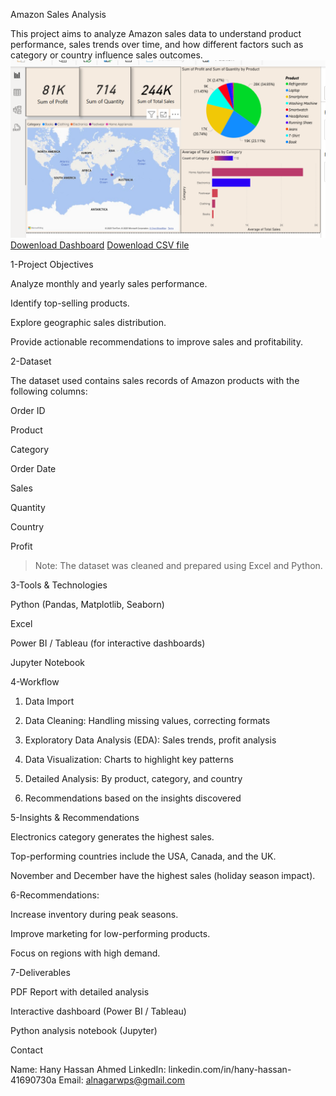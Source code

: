 Amazon Sales Analysis

This project aims to analyze Amazon sales data to understand product performance, sales trends over time, and how different factors such as category or country influence sales outcomes.
![Dashboard](progect%204/2025-05-18.png)
[Dowenload Dashboard](progect%204/amazon%20sales.pbip)
[Dowenload CSV file]()

1-Project Objectives

Analyze monthly and yearly sales performance.

Identify top-selling products.

Explore geographic sales distribution.

Provide actionable recommendations to improve sales and profitability.


2-Dataset

The dataset used contains sales records of Amazon products with the following columns:

Order ID

Product

Category

Order Date

Sales

Quantity

Country

Profit


> Note: The dataset was cleaned and prepared using Excel and Python.


3-Tools & Technologies

Python (Pandas, Matplotlib, Seaborn)

Excel

Power BI / Tableau (for interactive dashboards)

Jupyter Notebook


4-Workflow

1. Data Import


2. Data Cleaning: Handling missing values, correcting formats


3. Exploratory Data Analysis (EDA): Sales trends, profit analysis


4. Data Visualization: Charts to highlight key patterns


5. Detailed Analysis: By product, category, and country


6. Recommendations based on the insights discovered


5-Insights & Recommendations

Electronics category generates the highest sales.

Top-performing countries include the USA, Canada, and the UK.

November and December have the highest sales (holiday season impact).

6-Recommendations:

Increase inventory during peak seasons.

Improve marketing for low-performing products.

Focus on regions with high demand.


7-Deliverables

PDF Report with detailed analysis

Interactive dashboard (Power BI / Tableau)

Python analysis notebook (Jupyter)

Contact

Name: Hany Hassan Ahmed
LinkedIn: linkedin.com/in/hany-hassan-41690730a
Email: alnagarwps@gmail.com
